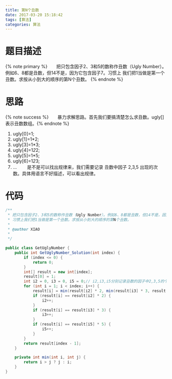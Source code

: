 ```yaml
---
title: 第N个丑数
date: 2017-03-20 15:18:42
tags: [算法]
categories: 算法
---
```

# 题目描述
{% note primary %}&emsp;&emsp;把只包含因子2、3和5的数称作丑数（Ugly Number）。例如6、8都是丑数，但14不是，因为它包含因子7。习惯上
我们把1当做是第一个丑数。求按从小到大的顺序的第N个丑数。 {% endnote %}
<!--more-->
# 思路
{% note success %}&emsp;&emsp;暴力求解思路。首先我们要搞清楚怎么求丑数。ugly[]表示丑数数组。{% endnote %}
1. ugly[0]=1;
2. ugly[1]=1*2;
3. ugly[3]=1*3;
4. ugly[4]=1*2*2;
5. ugly[5]=1*5;
6. ugly[6]=1*2*3;
7. ...
&emsp;&emsp;是不是可以找出规律来，我们需要记录 丑数中因子 2,3,5 出现的次数。具体用语言不好描述，可以看出规律。
# 代码
```java
/**
 * 把只包含因子2、3和5的数称作丑数（Ugly Number）。例如6、8都是丑数，但14不是，因为它包含因子7。
 * 习惯上我们把1当做是第一个丑数。求按从小到大的顺序的第N个丑数。
 * 
 * @author XIAO
 *
 */

public class GetUglyNumber {
	public int GetUglyNumber_Solution(int index) {
		if (index <= 0) {
			return 0;
		}
		int[] result = new int[index];
		result[0] = 1;
		int i2 = 0, i3 = 0, i5 = 0;// i2,i3,i5分别记录丑数的因子中2,3,5的个数
		for (int i = 1; i < index; i++) {
			result[i] = min(result[i2] * 2, min(result[i3] * 3, result[i5] * 5));
			if (result[i] == result[i2] * 2) {
				i2++;
			}
			if (result[i] == result[i3] * 3) {
				i3++;
			}
			if (result[i] == result[i5] * 5) {
				i5++;
			}
		}
		return result[index - 1];
	}

	private int min(int i, int j) {
		return i > j ? j : i;
	}
}
```

